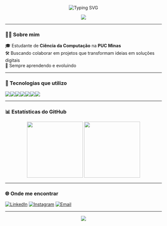 <!-- Animação no topo -->
<p align="center">
  <img src="https://readme-typing-svg.demolab.com?font=Fira+Code&weight=600&size=28&pause=1000&color=F700FF&center=true&vCenter=true&width=500&lines=Gabriel+Majeau;Desenvolvedor+Web;Ci%C3%AAncia+da+Computa%C3%A7%C3%A3o+-+PUC+Minas;Apaixonado+por+tecnologia" alt="Typing SVG" />
</p>

<!-- Linha animada -->
<p align="center">
  <img src="https://capsule-render.vercel.app/api?type=waving&color=0:8E2DE2,100:4A00E0&height=120&section=header&text=Bem-vindo+ao+meu+GitHub!&fontSize=28&fontColor=ffffff&animation=fadeIn" />
</p>

--- 

### 👨‍💻 Sobre mim

🎓 Estudante de **Ciência da Computação** na **PUC Minas**  
🛠️ Buscando colaborar em projetos que transformam ideias em soluções digitais  
🚀 Sempre aprendendo e evoluindo

---

### 🧰 Tecnologias que utilizo

<div style="display: flex; flex-wrap: wrap;">
  <img src="https://img.shields.io/badge/C-00599C?style=for-the-badge&logo=c&logoColor=white"/>
  <img src="https://img.shields.io/badge/JavaScript-F7DF1E?style=for-the-badge&logo=javascript&logoColor=black"/>
  <img src="https://img.shields.io/badge/HTML5-E34F26?style=for-the-badge&logo=html5&logoColor=white"/>
  <img src="https://img.shields.io/badge/CSS3-1572B6?style=for-the-badge&logo=css3&logoColor=white"/>
  <img src="https://img.shields.io/badge/React-20232A?style=for-the-badge&logo=react&logoColor=61DAFB"/>
  <img src="https://img.shields.io/badge/Git-F05032?style=for-the-badge&logo=git&logoColor=white"/>
  <img src="https://img.shields.io/badge/Python-3776AB?style=for-the-badge&logo=python&logoColor=white"/>
</div>

---

### 📊 Estatísticas do GitHub

<div align="center">
  <img height="180em" src="https://github-readme-stats.vercel.app/api?username=GabrielMajeau&show_icons=true&theme=radical" />
  <img height="180em" src="https://github-readme-stats.vercel.app/api/top-langs/?username=GabrielMajeau&layout=compact&theme=radical"/>
</div>

---


### 🌐 Onde me encontrar

<!-- Substitua os links abaixo pelos seus -->
[![LinkedIn](https://img.shields.io/badge/LinkedIn-0077B5?style=for-the-badge&logo=linkedin&logoColor=white)](https://linkedin.com/in/gabrielmajeau)
[![Instagram](https://img.shields.io/badge/Instagram-E4405F?style=for-the-badge&logo=instagram&logoColor=white)](https://instagram.com/gabrielmajeau)
[![Email](https://img.shields.io/badge/Gmail-D14836?style=for-the-badge&logo=gmail&logoColor=white)](mailto:gabrielmajeaulopes@gmail.com)

---

<!-- Linha inferior -->
<p align="center">
  <img src="https://capsule-render.vercel.app/api?type=waving&color=0:4A00E0,100:8E2DE2&height=120&section=footer"/>
</p>

